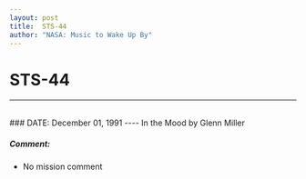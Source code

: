 ```yaml
---
layout: post
title:  STS-44
author: "NASA: Music to Wake Up By"
---
```


# STS-44
----
<br/>
### DATE: December 01, 1991
----
In the Mood by Glenn Miller

##### Comment:
* No mission comment
